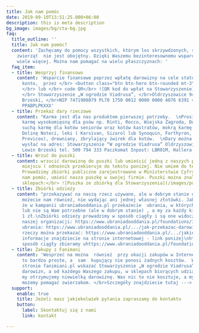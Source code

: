 ```yaml
---
title: Jak nam pomóc
date: 2019-09-10T13:51:25.000+06:00
description: this is meta description
bg_image: images/bg/cta-bg.jpg
faq:
  title_outline: ''
  title: Jak nam pomóc?
  content: 'Zachęcamy do pomocy wszystkich, którym los skrzywdzonych, starych i chorych
    zwierząt  nie jest obojętny. Dzięki Waszemu bezinteresownemu wsparciu możemy o
    wiele więcej. Można nam pomagać na wielu płaszczyznach: '
  faq_item:
  - title: Wesprzyj finansowo
    content: 'Wsparcie finansowe poprzez wpłatę darowizny na cele statutowe na nasze
      konto,  przez </br> <button class="btn btn-hero btn-rounded mt-3"> PayPal </button>
      </br> lub </br> code QR</br> ![QR kod do wpłat na Stowarzyszenie](/images/qr_viadrus.png)
      </br> Stowarzyszenie „W ogrodzie Viadrusa”, </br>Oldrzyszowice 94, 49-340, Lewin
      Brzeski, </br>NIP 7471908079 PL70 1750 0012 0000 0000 4076 6391 </br>SWIFT:
      PPABPLPKXXX'
  - title: Przekaż dary rzeczowe
    content: "Karma jest dla nas produktem pierwszej potrzeby.  \nProsimy o: mokrą
      karmę wysokomięsną dla psów np. Rinti, Rocco, Wiejska Zagroda, Dolina Noteci,
      suchą karmę dla kotów seniorów oraz kotów kastratów, mokrą karmę dla kotów np.
      Dolinę Noteci, leki ( Karsivan, Sizarol lub Synoquin, Forthyron,  Neurovit,
      Previcox), drewniany, zbrylający żwirek dla kotów.  \nDary można przywieźć lub
      wysłać na adres: Stowarzyszenie “W ogrodzie Viadrusa” Oldrzyszowice 94 49-340
      Lewin Brzeski tel. 509 794 333 Paczkomat Inpost: LBR01M, Hallera 2,  Lewin Brzeski"
  - title: Wrzuć do puszki
    content: wrzucić darowiznę do puszki lub umieścić jedną z naszych puszek w jakimś
      miejscu ( odnośnik przekieruje do tekstu poniżej. Nie umiem do tego dać komentarza)
      Prowadzimy zbiórki publiczne zarejestrowane w Ministerstwie Cyfryzacji. Chcesz
      nam pomóc, umieść nasza puszkę w swojej firmie. Puszki można znaleźć w tych
      sklepach:</br> ![Puszka ze zbiórką dla Stowarzyszenia](/images/puszka-image-main.jpg)
  - title: Zbiórki odzieży
    content: "przekazywać na naszą rzecz używane, ale w dobrym stanie ubrania.  Pomóc
      możecie nam również, nie wydając ani jednej własnej złotówki. Jak?\nWystarczy,
      że w kampanii ubraniadooddania.pl przekażecie  ubrania, w których już nie chodzicie
      lub nie są Wam potrzebne (ale w dobrym stanie) , a my za każdy kilogram otrzymamy
      1 zł.\nZbiórki odzieży prowadzimy w sposób ciągły i są one widoczne na profilu
      naszej organizacji: https://www.ubraniadooddania.pl/foundations/191\nJak przekazać
      ubrania: https://www.ubraniadooddania.pl/.../jak-przekazac-darowizne\nJakie
      rzeczy można przekazać: https://www.ubraniadooddania.pl/.../jakie-rzeczy-mozesz...\nWszystkie
      informacje znajdziecie na stronie internetowej - link poniżej\nhttps://www.ubraniadooddania.pl/campaigns/718\nW
      sposób ciągły zbieramy uhttps://www.ubraniadooddania.pl/foundations/191 "
  - title: Zakupy z Fanimani
    content: 'Wesprzeć na można  również  przy okazji zakupów w Internecie. I jest
      to bardzo proste, a  sam  kupujący nie ponosi żadnych kosztów.  Wystarczy na
      stronie fanimiani.pl wskazać Stowarzyszenie „W ogrodzie Viadrusa” jako beneficjenta
      darowizn, a od każdego Waszego zakupu, w sklepach biorących udział w aukcji,
      my otrzymujemy niewielką darowiznę. Was nic to nie kosztuje, a my dzięki temu
      możemy pomagać zwierzakom. </br>Szczegóły znajdziecie tutaj ---> https://fanimani.pl/ '
  support:
    enable: true
    title: Jeżeli masz jakiekolwiek pytania zapraszamy do kontaktu
    button:
      label: Skontaktuj się z nami
      link: kontakt

---
```

